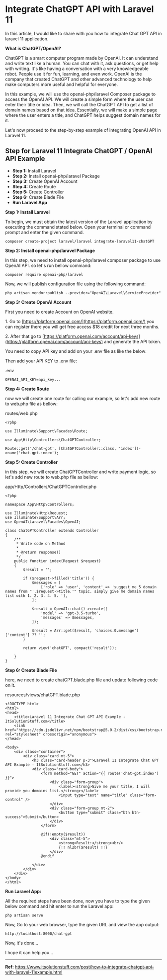 # Integrate ChatGPT API with Laravel 11

In this article, I would like to share with you how to integrate Chat GPT API in laravel 11 application.

**What is ChatGPT/OpenAI?**

ChatGPT is a smart computer program made by OpenAI. It can understand and write text like a human. You can chat with it, ask questions, or get help with writing. It's like having a conversation with a very knowledgeable robot. People use it for fun, learning, and even work. OpenAI is the company that created ChatGPT and other advanced technology to help make computers more useful and helpful for everyone.

In this example, we will use the openai-php/laravel Composer package to access the OpenAI API. We will create a simple form where the user can enter their title or idea. Then, we will call the ChatGPT API to get a list of domain names based on that idea. Essentially, we will make a simple page where the user enters a title, and ChatGPT helps suggest domain names for it.

Let's now proceed to the step-by-step example of integrating OpenAI API in Laravel 11.

Step for Laravel 11 Integrate ChatGPT / OpenAI API Example
----------------------------------------------------------

*   **Step 1:** Install Laravel
*   **Step 2:** Install openai-php/laravel Package
*   **Step 3:** Create OpenAI Account
*   **Step 4:** Create Route
*   **Step 5:** Create Controller
*   **Step 6:** Create Blade File
*   **Run Laravel App**

**Step 1: Install Laravel**

To begin, we must obtain the latest version of the Laravel application by executing the command stated below. Open your terminal or command prompt and enter the given command.

```
composer create-project laravel/laravel integrate-laravel11-chatGPT
```


**Step 2: Install openai-php/laravel Package**

In this step, we need to install openai-php/laravel composer package to use OpenAI API. so let's run bellow command:

```
composer require openai-php/laravel
```


Now, we will publish configuration file using the following command:

```
php artisan vendor:publish --provider="OpenAI\Laravel\ServiceProvider"
```


**Step 3: Create OpenAI Account**

First you need to create Account on OpenAI website.

1\. Go to [https://platform.openai.com/](https://platform.openai.com/) you can register there you will get free access $18 credit for next three months.

2\. After that go to [https://platform.openai.com/account/api-keys](https://platform.openai.com/account/api-keys) and generate the API token.

You need to copy API key and add on your .env file as like the below:

Then add your API KEY to .env file:

.env

```
OPENAI_API_KEY=api_key...

```


**Step 4: Create Route**

now we will create one route for calling our example, so let's add new route to web.php file as bellow:

routes/web.php

```
<?php
  
use Illuminate\Support\Facades\Route;
  
use App\Http\Controllers\ChatGPTController;
  
Route::get('/chat-gpt', [ChatGPTController::class, 'index'])->name('chat-gpt.index');

```


**Step 5: Create Controller**

in this step, we will create ChatGPTController and write payment logic, so let's add new route to web.php file as bellow:

app/Http/Controllers/ChatGPTController.php

```
<?php

namespace App\Http\Controllers;

use Illuminate\Http\Request;
use Illuminate\Support\Arr;
use OpenAI\Laravel\Facades\OpenAI;

class ChatGPTController extends Controller
{
    /**
     * Write code on Method
     *
     * @return response()
     */
    public function index(Request $request)
    {
        $result = '';

        if ($request->filled('title')) {
            $messages = [
                ['role' => 'user', 'content' => 'suggest me 5 domain names from "'.$request->title.'" topic. simply give me domain names list with 1. 2. 3. 4. 5. '],
            ];

            $result = OpenAI::chat()->create([
                'model' => 'gpt-3.5-turbo',
                'messages' => $messages,
            ]);

            $result = Arr::get($result, 'choices.0.message')['content'] ?? '';
        }

        return view('chatGPT', compact('result'));

    }
}

```


**Step 6: Create Blade File**

here, we need to create chatGPT.blade.php file and update following code on it.

resources/views/chatGPT.blade.php

```
<!DOCTYPE html>
<html>
<head>
    <title>Laravel 11 Integrate Chat GPT API Example - ItSolutionStuff.com</title>
    <link href="https://cdn.jsdelivr.net/npm/bootstrap@5.0.2/dist/css/bootstrap.min.css" rel="stylesheet" crossorigin="anonymous">
</head>
     
<body>
    <div class="container">
        <div class="card mt-5">
            <h3 class="card-header p-3">Laravel 11 Integrate Chat GPT API Example - ItSolutionStuff.com</h3>
            <div class="card-body"> 
                <form method="GET" action="{{ route('chat-gpt.index') }}">
                    <div class="form-group">
                        <label><strong>Give me your title, I will provide you domains list.</strong></label>
                        <input type="text" name="title" class="form-control" />
                    </div>
                    <div class="form-group mt-2">
                        <button type="submit" class="btn btn-success">Submit</button>
                    </div>
                </form>

                @if(!empty($result))
                    <div class="mt-5">
                        <strong>Result:</strong><br/>
                        {!! nl2br($result) !!}
                    </div>
                @endif

            </div>
        </div>
    </div>
</body>
</html>

```


**Run Laravel App:**

All the required steps have been done, now you have to type the given below command and hit enter to run the Laravel app:

```
php artisan serve
```


Now, Go to your web browser, type the given URL and view the app output:

```
http://localhost:8000/chat-gpt
```

Now, it's done...

I hope it can help you...

---
**Ref:** https://www.itsolutionstuff.com/post/how-to-integrate-chatgpt-api-with-laravel-11example.html